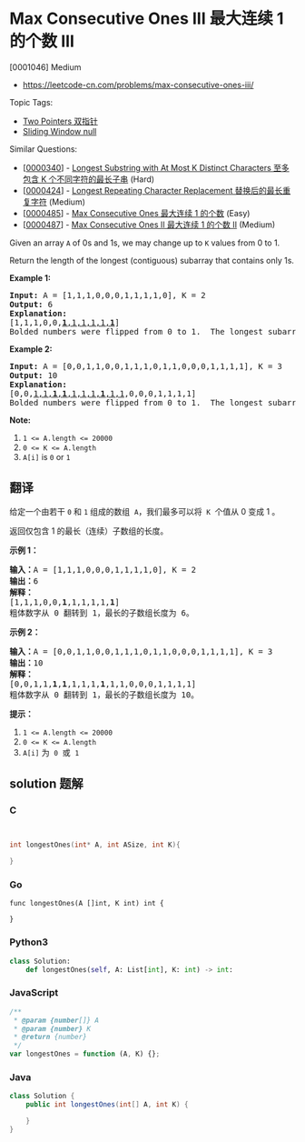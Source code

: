 # Max Consecutive Ones III 最大连续 1 的个数 III

[0001046] Medium

- https://leetcode-cn.com/problems/max-consecutive-ones-iii/

Topic Tags:

- [Two Pointers 双指针](https://leetcode-cn.com/tag/two-pointers/)
- [Sliding Window null](https://leetcode-cn.com/tag/sliding-window/)

Similar Questions:

- [[0000340](https://leetcode-cn.com/problems/longest-substring-with-at-most-k-distinct-characters/)] - [Longest Substring with At Most K Distinct Characters 至多包含 K 个不同字符的最长子串](./0000340.longest-substring-with-at-most-k-distinct-characters.md) (Hard)
- [[0000424](https://leetcode-cn.com/problems/longest-repeating-character-replacement/)] - [Longest Repeating Character Replacement 替换后的最长重复字符](./0000424.longest-repeating-character-replacement.md) (Medium)
- [[0000485](https://leetcode-cn.com/problems/max-consecutive-ones/)] - [Max Consecutive Ones 最大连续 1 的个数](./0000485.max-consecutive-ones.md) (Easy)
- [[0000487](https://leetcode-cn.com/problems/max-consecutive-ones-ii/)] - [Max Consecutive Ones II 最大连续 1 的个数 II](./0000487.max-consecutive-ones-ii.md) (Medium)

Given an array `A` of 0s and 1s, we may change up to `K` values from 0 to 1.

Return the length of the longest (contiguous) subarray that contains only 1s.

**Example 1:**

<pre><strong>Input: </strong>A = <span id="example-input-1-1">[1,1,1,0,0,0,1,1,1,1,0]</span>, K = <span id="example-input-1-2">2</span>
<strong>Output: </strong><span id="example-output-1">6</span>
<strong>Explanation: </strong>
[1,1,1,0,0,<u><strong>1</strong>,1,1,1,1,<strong>1</strong></u>]
Bolded numbers were flipped from 0 to 1.  The longest subarray is underlined.</pre>

**Example 2:**

<pre><strong>Input: </strong>A = <span id="example-input-2-1">[0,0,1,1,0,0,1,1,1,0,1,1,0,0,0,1,1,1,1]</span>, K = <span id="example-input-2-2">3</span>
<strong>Output: </strong><span id="example-output-2">10</span>
<strong>Explanation: </strong>
[0,0,<u>1,1,<b>1</b>,<strong>1</strong>,1,1,1,<strong>1</strong>,1,1</u>,0,0,0,1,1,1,1]
Bolded numbers were flipped from 0 to 1.  The longest subarray is underlined.
</pre>

**Note:**

1.  `1 <= A.length <= 20000`
2.  `0 <= K <= A.length`
3.  `A[i]` is `0` or `1`

## 翻译

给定一个由若干 `0` 和 `1` 组成的数组  `A`，我们最多可以将  `K`  个值从 0 变成 1 。

返回仅包含 1 的最长（连续）子数组的长度。

**示例 1：**

<pre><strong>输入：</strong>A = [1,1,1,0,0,0,1,1,1,1,0], K = 2
<strong>输出：</strong>6
<strong>解释： </strong>
[1,1,1,0,0,<strong>1</strong>,1,1,1,1,<strong>1</strong>]
粗体数字从 0 翻转到 1，最长的子数组长度为 6。</pre>

**示例 2：**

<pre><strong>输入：</strong>A = [0,0,1,1,0,0,1,1,1,0,1,1,0,0,0,1,1,1,1], K = 3
<strong>输出：</strong>10
<strong>解释：</strong>
[0,0,1,1,<strong>1</strong>,<strong>1</strong>,1,1,1,<strong>1</strong>,1,1,0,0,0,1,1,1,1]
粗体数字从 0 翻转到 1，最长的子数组长度为 10。</pre>

**提示：**

1.  `1 <= A.length <= 20000`
2.  `0 <= K <= A.length`
3.  `A[i]` 为  `0`  或  `1`

## solution 题解

### C

```c


int longestOnes(int* A, int ASize, int K){

}


```

### Go

```golang
func longestOnes(A []int, K int) int {

}
```

### Python3

```python
class Solution:
    def longestOnes(self, A: List[int], K: int) -> int:

```

### JavaScript

```javascript
/**
 * @param {number[]} A
 * @param {number} K
 * @return {number}
 */
var longestOnes = function (A, K) {};
```

### Java

```java
class Solution {
    public int longestOnes(int[] A, int K) {

    }
}
```
